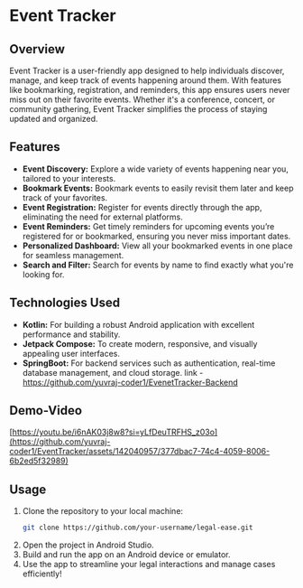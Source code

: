 
# Event Tracker

## Overview
Event Tracker is a user-friendly app designed to help individuals discover, manage, and keep track of events happening around them. With features like bookmarking, registration, and reminders, this app ensures users never miss out on their favorite events. Whether it's a conference, concert, or community gathering, Event Tracker simplifies the process of staying updated and organized.

## Features
- **Event Discovery:** Explore a wide variety of events happening near you, tailored to your interests.
- **Bookmark Events:** Bookmark events to easily revisit them later and keep track of your favorites.
- **Event Registration:** Register for events directly through the app, eliminating the need for external platforms.
- **Event Reminders:** Get timely reminders for upcoming events you’re registered for or bookmarked, ensuring you never miss important dates.
- **Personalized Dashboard:** View all your bookmarked events in one place for seamless management.
- **Search and Filter:** Search for events by name to find exactly what you're looking for.

## Technologies Used
- **Kotlin:** For building a robust Android application with excellent performance and stability.
- **Jetpack Compose:** To create modern, responsive, and visually appealing user interfaces.
- **SpringBoot:** For backend services such as authentication, real-time database management, and cloud storage.
        link - https://github.com/yuvraj-coder1/EvenetTracker-Backend
## Demo-Video
[https://youtu.be/i6nAK03j8w8?si=yLfDeuTRFHS_z03o](https://github.com/yuvraj-coder1/EventTracker/assets/142040957/377dbac7-74c4-4059-8006-6b2ed5f32989)

## Usage
1. Clone the repository to your local machine:
   ```bash
   git clone https://github.com/your-username/legal-ease.git
2. Open the project in Android Studio.
3. Build and run the app on an Android device or emulator.
4. Use the app to streamline your legal interactions and manage cases efficiently!
